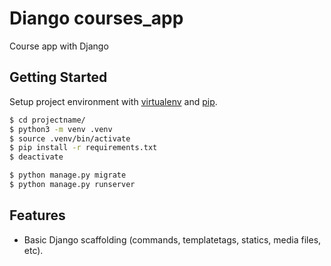 # Diango courses_app
Course app with Django

## Getting Started

Setup project environment with [virtualenv](https://virtualenv.pypa.io) and [pip](https://pip.pypa.io).

```bash
$ cd projectname/
$ python3 -m venv .venv
$ source .venv/bin/activate
$ pip install -r requirements.txt
$ deactivate

$ python manage.py migrate
$ python manage.py runserver
```

## Features

* Basic Django scaffolding (commands, templatetags, statics, media files, etc).


